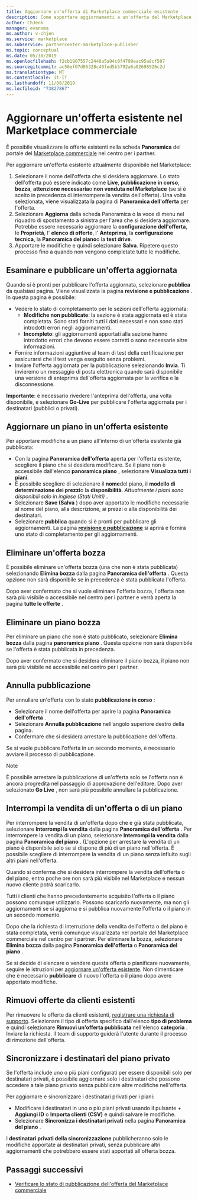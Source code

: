 ```yaml
---
title: Aggiornare un'offerta di Marketplace commerciale esistente
description: Come apportare aggiornamenti a un'offerta del Marketplace commerciale esistente, inclusa la modifica, l'eliminazione di una bozza, l'annullamento di una richiesta di pubblicazione, la vendita di un'offerta o un piano e la sincronizzazione di destinatari privati.
author: ChJenk
manager: evansma
ms.author: v-chjen
ms.service: marketplace
ms.subservice: partnercenter-marketplace-publisher
ms.topic: conceptual
ms.date: 05/30/2019
ms.openlocfilehash: f2cb1907557c2440a5a94c0f4799eac95a8cf507
ms.sourcegitcommit: ac56ef07d86328c40fed5b5792a6a02698926c2d
ms.translationtype: MT
ms.contentlocale: it-IT
ms.lasthandoff: 11/08/2019
ms.locfileid: "73827867"
---
```

# <a name="update-an-existing-offer-in-the-commercial-marketplace"></a>Aggiornare un'offerta esistente nel Marketplace commerciale

È possibile visualizzare le offerte esistenti nella scheda **Panoramica** del portale del [Marketplace commerciale](https://partner.microsoft.com/dashboard/commercial-marketplace/offers) nel centro per i partner.

Per aggiornare un'offerta esistente attualmente disponibile nel Marketplace: 

1. Selezionare il nome dell'offerta che si desidera aggiornare. Lo stato dell'offerta può essere indicato come **Live**, **pubblicazione in corso**, **bozza**, **attenzione necessaria**o **non venduta nel Marketplace** (se si è scelto in precedenza di interrompere la vendita dell'offerta). Una volta selezionata, viene visualizzata la pagina di **Panoramica dell'offerta** per l'offerta.
2. Selezionare **Aggiorna** dalla scheda Panoramica o la voce di menu nel riquadro di spostamento a sinistra per l'area che si desidera aggiornare. Potrebbe essere necessario aggiornare la **configurazione dell'offerta**, le **Proprietà**, l' **elenco di offerte**, l' **Anteprima**, la **configurazione tecnica**, la **Panoramica del piano**o la **test drive**. 
3. Apportare le modifiche e quindi selezionare **Salva**. Ripetere questo processo fino a quando non vengono completate tutte le modifiche.

## <a name="review-and-publish-an-updated-offer"></a>Esaminare e pubblicare un'offerta aggiornata

Quando si è pronti per pubblicare l'offerta aggiornata, selezionare **pubblica** da qualsiasi pagina. Viene visualizzata la pagina **revisione e pubblicazione** . In questa pagina è possibile:


- Vedere lo stato di completamento per le sezioni dell'offerta aggiornata: 
    - **Modifiche non pubblicate**: la sezione è stata aggiornata ed è stata completata. Sono stati forniti tutti i dati necessari e non sono stati introdotti errori negli aggiornamenti.
    - **Incompleto**: gli aggiornamenti apportati alla sezione hanno introdotto errori che devono essere corretti o sono necessarie altre informazioni.
- Fornire informazioni aggiuntive al team di test della certificazione per assicurarsi che il test venga eseguito senza problemi.
- Inviare l'offerta aggiornata per la pubblicazione selezionando **Invia**.  Ti invieremo un messaggio di posta elettronica quando sarà disponibile una versione di anteprima dell'offerta aggiornata per la verifica e la disconnessione.

**Importante**: è necessario rivedere l'anteprima dell'offerta, una volta disponibile, e selezionare **Go-Live** per pubblicare l'offerta aggiornata per i destinatari (pubblici o privati).

## <a name="update-a-plan-within-an-existing-offer"></a>Aggiornare un piano in un'offerta esistente

Per apportare modifiche a un piano all'interno di un'offerta esistente già pubblicata:

- Con la pagina **Panoramica dell'offerta** aperta per l'offerta esistente, scegliere il piano che si desidera modificare. Se il piano non è accessibile dall'elenco **panoramica piano** , selezionare **Visualizza tutti i piani**.
- È possibile scegliere di selezionare il **nome**del piano, il **modello di determinazione dei prezzi**o la **disponibilità**. *Attualmente i piani sono disponibili solo in inglese (Stati Uniti)* .
- Selezionare **Save (Salva** ) dopo aver apportato le modifiche necessarie al nome del piano, alla descrizione, ai prezzi o alla disponibilità dei destinatari. 
- Selezionare **pubblica** quando si è pronti per pubblicare gli aggiornamenti. La pagina **[revisione e pubblicazione](#review-and-publish-an-updated-offer)** si aprirà e fornirà uno stato di completamento per gli aggiornamenti. 

## <a name="delete-a-draft-offer"></a>Eliminare un'offerta bozza

È possibile eliminare un'offerta bozza (una che non è stata pubblicata) selezionando **Elimina bozza** dalla pagina **Panoramica dell'offerta** . Questa opzione non sarà disponibile se in precedenza è stata pubblicata l'offerta.

Dopo aver confermato che si vuole eliminare l'offerta bozza, l'offerta non sarà più visibile o accessibile nel centro per i partner e verrà aperta la pagina **tutte le offerte** .

## <a name="delete-a-draft-plan"></a>Eliminare un piano bozza

Per eliminare un piano che non è stato pubblicato, selezionare **Elimina bozza** dalla pagina **panoramica piano** . Questa opzione non sarà disponibile se l'offerta è stata pubblicata in precedenza.

Dopo aver confermato che si desidera eliminare il piano bozza, il piano non sarà più visibile né accessibile nel centro per i partner.

## <a name="cancel-publishing"></a>Annulla pubblicazione

Per annullare un'offerta con lo stato **pubblicazione in corso** :

- Selezionare il nome dell'offerta per aprire la pagina **Panoramica dell'offerta** . 
- Selezionare **Annulla pubblicazione** nell'angolo superiore destro della pagina.
- Confermare che si desidera arrestare la pubblicazione dell'offerta. 

Se si vuole pubblicare l'offerta in un secondo momento, è necessario avviare il processo di pubblicazione.

> [!NOTE]
> È possibile arrestare la pubblicazione di un'offerta solo se l'offerta non è ancora progredita nel passaggio di approvazione dell'editore. Dopo aver selezionato **Go Live** , non sarà più possibile annullare la pubblicazione.

## <a name="stop-selling-an-offer-or-plan"></a>Interrompi la vendita di un'offerta o di un piano

Per interrompere la vendita di un'offerta dopo che è già stata pubblicata, selezionare **Interrompi la vendita** dalla pagina **Panoramica dell'offerta** . Per interrompere la vendita di un piano, selezionare **Interrompi la vendita** dalla pagina **Panoramica del piano** . (L'opzione per arrestare la vendita di un piano è disponibile solo se si dispone di più di un piano nell'offerta. È possibile scegliere di interrompere la vendita di un piano senza influito sugli altri piani nell'offerta.

Quando si conferma che si desidera interrompere la vendita dell'offerta o del piano, entro poche ore non sarà più visibile nel Marketplace e nessun nuovo cliente potrà scaricarlo. 

Tutti i clienti che hanno precedentemente acquisito l'offerta o il piano possono comunque utilizzarlo. Possono scaricarlo nuovamente, ma non gli aggiornamenti se si aggiorna e si pubblica nuovamente l'offerta o il piano in un secondo momento. 

Dopo che la richiesta di interruzione della vendita dell'offerta o del piano è stata completata, verrà comunque visualizzata nel portale del Marketplace commerciale nel centro per i partner. Per eliminare la bozza, selezionare **Elimina bozza** dalla pagina **Panoramica dell'offerta** o **Panoramica del piano** . 

Se si decide di elencare o vendere questa offerta o pianificare nuovamente, seguire le istruzioni per [aggiornare un'offerta esistente](#update-an-existing-offer-in-the-commercial-marketplace). Non dimenticare che è necessario **pubblicare** di nuovo l'offerta o il piano dopo avere apportato modifiche.

## <a name="remove-offers-from-existing-customers"></a>Rimuovi offerte da clienti esistenti

Per rimuovere le offerte da clienti esistenti, [registrare una richiesta di supporto](https://support.microsoft.com/supportforbusiness/productselection?sapId=48734891-ee9a-5d77-bf29-82bf8d8111ff). Selezionare il tipo di offerta specifico dall'elenco **tipo di problema** e quindi selezionare **Rimuovi un'offerta pubblicata** nell'elenco **categoria** . Inviare la richiesta. Il team di supporto guiderà l'utente durante il processo di rimozione dell'offerta.

## <a name="sync-private-plan-audiences"></a>Sincronizzare i destinatari del piano privato

Se l'offerta include uno o più piani configurati per essere disponibili solo per destinatari privati, è possibile aggiornare solo i destinatari che possono accedere a tale piano privato senza pubblicare altre modifiche nell'offerta. 

Per aggiornare e sincronizzare i destinatari privati per i piani:

- Modificare i destinatari in uno o più piani privati usando il pulsante + **Aggiungi ID** o **Importa clienti (CSV)** e quindi salvare le modifiche.
- Selezionare **Sincronizza i destinatari privati** nella pagina **Panoramica del piano** .

I **destinatari privati della sincronizzazione** pubblicheranno solo le modifiche apportate ai destinatari privati, senza pubblicare altri aggiornamenti che potrebbero essere stati apportati all'offerta bozza.

## <a name="next-steps"></a>Passaggi successivi

- [Verificare lo stato di pubblicazione dell'offerta del Marketplace commerciale](./publishing-status.md)
